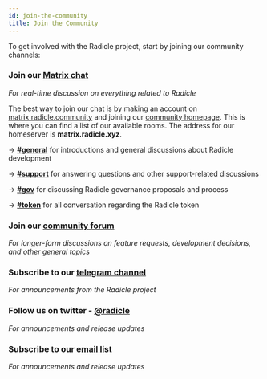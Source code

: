 ```yaml
---
id: join-the-community
title: Join the Community
---
```


To get involved with the Radicle project, start by joining our community channels:

### Join our [Matrix chat][mc]
_For real-time discussion on everything related to Radicle_

The best way to join our chat is by making an account on
[matrix.radicle.community][mc] and joining our [community homepage][ch]. This is where you
can find a list of our available rooms. The address for our homeserver is **matrix.radicle.xyz**.

→ [**#general**][gn] for introductions and general discussions about Radicle development

→ [**#support**][sp] for answering questions and other support-related discussions

→ [**#gov**][gv] for discussing Radicle governance proposals and process

→ [**#token**][tn] for all conversation regarding the Radicle token


### Join our [community forum][cf]
_For longer-form discussions on feature requests, development
decisions, and other general topics_

### Subscribe to our [telegram channel][tc]
_For announcements from the Radicle project_

### Follow us on twitter - [@radicle][tl]
_For announcements and release updates_

### Subscribe to our [email list][el] 
_For announcements and release updates_

[mc]: https://matrix.radicle.community/
[sp]: https://matrix.to/#/#support:radicle.community
[gn]: https://matrix.to/#/#general:radicle.community
[gv]: https://matrix.to/#/#gov:radicle.community
[tn]: https://matrix.to/#/#token:radicle.community
[ch]: https://matrix.to/#/+home:radicle.community
[cf]: https://radicle.community/
[tl]: https://twitter.com/radicle
[el]: http://eepurl.com/hhHxMX
[tc]: https://t.me/radicleworld

